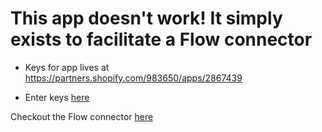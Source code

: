 # This app doesn't work! It simply exists to facilitate a Flow connector


* Keys for app lives at https://partners.shopify.com/983650/apps/2867439

* Enter keys [here](https://github.com/Zhangarang/flow_connector_demo/blob/master/config/initializers/shopify_app.rb)

Checkout the Flow connector [here](https://app.shopify.com/services/internal/shops/6899957842)
